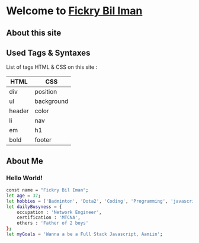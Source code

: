 # Welcome to [Fickry Bil Iman](https://fickrybiliman.github.io/)

## About this site

## Used Tags & Syntaxes

List of tags HTML & CSS on this site :

| HTML      | CSS                   |
| --------- | --------------------  |
| div       | position              |
| ul        | background            |
| header    | color                 |
| li        | nav                   |
| em        | h1                    |
| bold      | footer                |

## About Me

### Hello World!
```sh
const name = "Fickry Bil Iman";
let age = 37;
let hobbies = ['Badminton', 'Dota2', 'Coding', 'Programming', 'javascript', 'web development', 'Network', 'technology'];
let dailyBusyness = {
    occupation : 'Network Engineer',
    certification : 'MTCNA',
    others : 'Father of 2 boys'
};
let myGoals = 'Wanna a be a Full Stack Javascript, Aamiin';
```